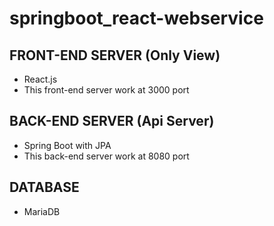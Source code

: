 # springboot_react-webservice

## FRONT-END SERVER (Only View)
 - React.js
 - This front-end server work at 3000 port

## BACK-END SERVER (Api Server)
 - Spring Boot with JPA
 - This back-end server work at 8080 port

## DATABASE
 - MariaDB

